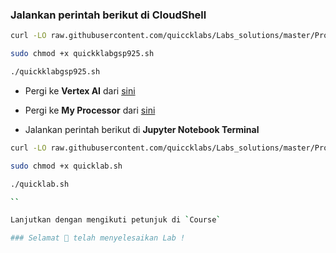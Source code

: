 ### Jalankan perintah berikut di CloudShell

```bash
curl -LO raw.githubusercontent.com/quiccklabs/Labs_solutions/master/Process%20Documents%20with%20Python%20Using%20the%20Document%20AI%20API/quickklabgsp925.sh

sudo chmod +x quickklabgsp925.sh

./quickklabgsp925.sh

```

* Pergi ke **Vertex AI** dari [sini](https://console.cloud.google.com/vertex-ai?)
* Pergi ke **My Processor** dari [sini](https://console.cloud.google.com/ai/document-ai/processors?project=qwiklabs-gcp-03-4d7fd8262fbe) 

* Jalankan perintah berikut di **Jupyter Notebook Terminal**

```bash
curl -LO raw.githubusercontent.com/quiccklabs/Labs_solutions/master/Process%20Documents%20with%20Python%20Using%20the%20Document%20AI%20API/quicklab.sh

sudo chmod +x quicklab.sh

./quicklab.sh

``

Lanjutkan dengan mengikuti petunjuk di `Course`

### Selamat 🎉 telah menyelesaikan Lab !
